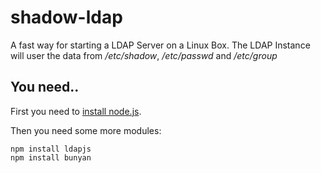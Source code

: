 shadow-ldap
===========

A fast way for starting a LDAP Server on a Linux Box.
The LDAP Instance will user the data from _/etc/shadow_, _/etc/passwd_ and _/etc/group_

## You need..

First you need to [install node.js](http://nodejs.org/).

Then you need some more modules:

````
npm install ldapjs
npm install bunyan
````

